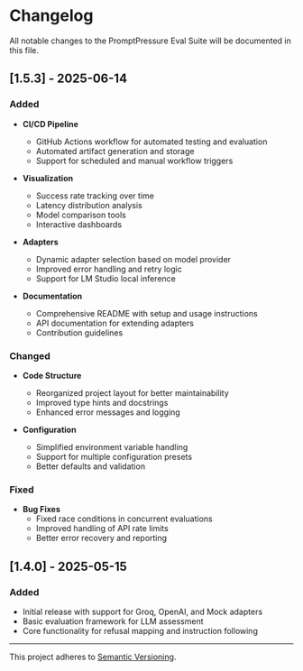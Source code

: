 # Changelog

All notable changes to the PromptPressure Eval Suite will be documented in this file.

## [1.5.3] - 2025-06-14

### Added
- **CI/CD Pipeline**
  - GitHub Actions workflow for automated testing and evaluation
  - Automated artifact generation and storage
  - Support for scheduled and manual workflow triggers

- **Visualization**
  - Success rate tracking over time
  - Latency distribution analysis
  - Model comparison tools
  - Interactive dashboards

- **Adapters**
  - Dynamic adapter selection based on model provider
  - Improved error handling and retry logic
  - Support for LM Studio local inference

- **Documentation**
  - Comprehensive README with setup and usage instructions
  - API documentation for extending adapters
  - Contribution guidelines

### Changed
- **Code Structure**
  - Reorganized project layout for better maintainability
  - Improved type hints and docstrings
  - Enhanced error messages and logging

- **Configuration**
  - Simplified environment variable handling
  - Support for multiple configuration presets
  - Better defaults and validation

### Fixed
- **Bug Fixes**
  - Fixed race conditions in concurrent evaluations
  - Improved handling of API rate limits
  - Better error recovery and reporting

## [1.4.0] - 2025-05-15

### Added
- Initial release with support for Groq, OpenAI, and Mock adapters
- Basic evaluation framework for LLM assessment
- Core functionality for refusal mapping and instruction following

---

This project adheres to [Semantic Versioning](https://semver.org/spec/v2.0.0.html).
